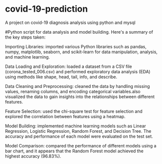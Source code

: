 # covid-19-prediction
A project on covid-19 diagnosis analysis using python and mysql

 #Python script for data analysis and model building. Here's a summary of the key steps taken:

Importing Libraries: imported various Python libraries such as pandas, numpy, matplotlib, seaborn, and scikit-learn for data manipulation, analysis, and machine learning.

Data Loading and Exploration: loaded a dataset from a CSV file (corona_tested_006.csv) and performed exploratory data analysis (EDA) using methods like shape, head, tail, info, and describe.

Data Cleaning and Preprocessing: cleaned the data by handling missing values, renaming columns, and encoding categorical variables.also visualized the data to gain insights into the relationships between different features.

Feature Selection: used the chi-square test for feature selection and explored the correlation between features using a heatmap.

Model Building: implemented machine learning models such as Linear Regression, Logistic Regression, Random Forest, and Decision Tree. The accuracy and performance of each model were evaluated on the test set.

Model Comparison: compared the performance of different models using a bar chart, and it appears that the Random Forest model achieved the highest accuracy (96.83%).
